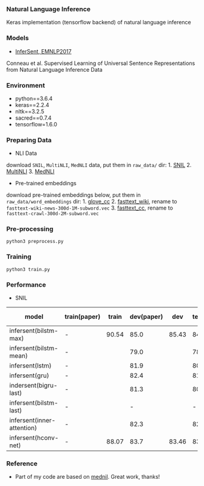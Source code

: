 ### Natural Language Inference

Keras implementation (tensorflow backend) of natural language inference

### Models

- [InferSent, EMNLP2017](https://arxiv.org/pdf/1705.02364.pdf)

Conneau et al. Supervised Learning of Universal Sentence Representations from Natural Language Inference Data

### Environment
- python==3.6.4
- keras==2.2.4
- nltk==3.2.5
- sacred==0.7.4
- tensorflow=1.6.0

### Preparing Data

- NLI Data

download `SNIL`, `MultiNLI`,  `MedNLI` data, put them in `raw_data/` dir:
    1. [SNIL](https://nlp.stanford.edu/projects/snli/)
    2. [MultiNLI](http://www.nyu.edu/projects/bowman/multinli/)
    3. [MedNLI](https://jgc128.github.io/mednli/)

- Pre-trained embeddings

download pre-trained embeddings below, put them in `raw_data/word_embeddings` dir:
    1. [glove_cc](http://nlp.stanford.edu/data/glove.840B.300d.zip)
    2. [fasttext_wiki](https://dl.fbaipublicfiles.com/fasttext/vectors-english/wiki-news-300d-1M-subword.vec.zip), rename to `fasttext-wiki-news-300d-1M-subword.vec`
    3. [fasttext_cc](https://dl.fbaipublicfiles.com/fasttext/vectors-english/crawl-300d-2M-subword.zip), rename to `fasttext-crawl-300d-2M-subword.vec`

### Pre-processing
```
python3 preprocess.py
```

### Training
```
python3 train.py
```

### Performance

- SNIL

| model                      | train(paper)| train | dev(paper) | dev    | test(paper) | test  |train_time(1 TITAN X)|
|----------------------------|-------------|-------|------------|--------|-------------|-------|---------------------|
|infersent(bilstm-max)       |   -	       | 90.54 |85.0        |85.43   | 84.5        |85.01  |01:28:26             |
|infersent(bilstm-mean)      |   -         |       |79.0        |        | 78.2        |       |                     |
|infersent(lstm)             |   -         |       |81.9        |        | 80.7        |       |                     |
|infersent(gru)              |   -         |       |82.4        |        | 81.8        |       |                     |
|indersent(bigru-last)       |   -         |       |81.3        |        | 80.9        |       |                     |
|infersent(bilstm-last)      |   -         |       |-           |        | -           |       |                     |
|infersent(inner-attention)  |   -         |       |82.3        |        | 82.5        |       |                     |
|infersent(hconv-net)        |   -         | 88.07 |83.7        |83.46   | 83.4        |83.23  |00:24:36             |


### Reference

- Part of my code are based on [mednil](https://github.com/jgc128/mednli). Great work, thanks!